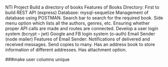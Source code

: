 NTI Project
Build a directory of books
Features of Books Directory:
First to build REST API (express)
Database: mysql-sequelize
Management of database using POSTMAN.
Search bar to search for the required book.
Side menu option which lists all the authors, genres, etc.
Ensuring whether proper API calls are made and routes are connected.
Develop a user login system (bcrypt – jwt)
Google and FB login system (o-auth)
Email Sender (node mailer)
Features of Email Sender:
Notifications of delivered and received messages.
Send copies to many.
Has an address book to store information of different addresses.
Has attachment option.


###make user columns unique